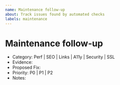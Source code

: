 ```yaml
---
name: Maintenance follow-up
about: Track issues found by automated checks
labels: maintenance
---
```


# Maintenance follow-up

- Category: Perf | SEO | Links | A11y | Security | SSL
- Evidence: <!-- e.g., artifacts/seo.json#page -->
- Proposed Fix:
- Priority: P0 | P1 | P2
- Notes:
